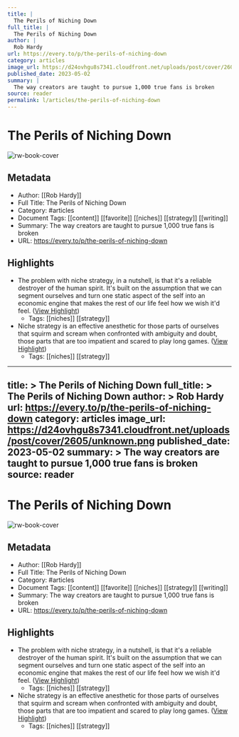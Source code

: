```yaml
---
title: |
  The Perils of Niching Down
full_title: |
  The Perils of Niching Down
author: |
  Rob Hardy
url: https://every.to/p/the-perils-of-niching-down
category: articles
image_url: https://d24ovhgu8s7341.cloudfront.net/uploads/post/cover/2605/unknown.png
published_date: 2023-05-02
summary: |
  The way creators are taught to pursue 1,000 true fans is broken
source: reader
permalink: l/articles/the-perils-of-niching-down
---
```

# The Perils of Niching Down

![rw-book-cover](https://d24ovhgu8s7341.cloudfront.net/uploads/post/cover/2605/unknown.png)

## Metadata
- Author: [[Rob Hardy]]
- Full Title: The Perils of Niching Down
- Category: #articles
- Document Tags: [[content]] [[favorite]] [[niches]] [[strategy]] [[writing]] 
- Summary: The way creators are taught to pursue 1,000 true fans is broken
- URL: https://every.to/p/the-perils-of-niching-down

## Highlights
- The problem with niche strategy, in a nutshell, is that it's a reliable destroyer of the human spirit. It's built on the assumption that we can segment ourselves and turn one static aspect of the self into an economic engine that makes the rest of our life feel how we wish it'd feel. ([View Highlight](https://read.readwise.io/read/01h1v5epvj3ttvpkr3wncr5dwt))
    - Tags: [[niches]] [[strategy]] 
- Niche strategy is an effective anesthetic for those parts of ourselves that squirm and scream when confronted with ambiguity and doubt, those parts that are too impatient and scared to play long games. ([View Highlight](https://read.readwise.io/read/01h1v5hhkepv8w2kgknb4tz36y))
    - Tags: [[niches]] [[strategy]] 


---
title: >
  The Perils of Niching Down
full_title: >
  The Perils of Niching Down
author: >
  Rob Hardy
url: https://every.to/p/the-perils-of-niching-down
category: articles
image_url: https://d24ovhgu8s7341.cloudfront.net/uploads/post/cover/2605/unknown.png
published_date: 2023-05-02
summary: >
  The way creators are taught to pursue 1,000 true fans is broken
source: reader
---
# The Perils of Niching Down

![rw-book-cover](https://d24ovhgu8s7341.cloudfront.net/uploads/post/cover/2605/unknown.png)

## Metadata
- Author: [[Rob Hardy]]
- Full Title: The Perils of Niching Down
- Category: #articles
- Document Tags: [[content]] [[favorite]] [[niches]] [[strategy]] [[writing]] 
- Summary: The way creators are taught to pursue 1,000 true fans is broken
- URL: https://every.to/p/the-perils-of-niching-down

## Highlights
- The problem with niche strategy, in a nutshell, is that it's a reliable destroyer of the human spirit. It's built on the assumption that we can segment ourselves and turn one static aspect of the self into an economic engine that makes the rest of our life feel how we wish it'd feel. ([View Highlight](https://read.readwise.io/read/01h1v5epvj3ttvpkr3wncr5dwt))
    - Tags: [[niches]] [[strategy]] 
- Niche strategy is an effective anesthetic for those parts of ourselves that squirm and scream when confronted with ambiguity and doubt, those parts that are too impatient and scared to play long games. ([View Highlight](https://read.readwise.io/read/01h1v5hhkepv8w2kgknb4tz36y))
    - Tags: [[niches]] [[strategy]] 


